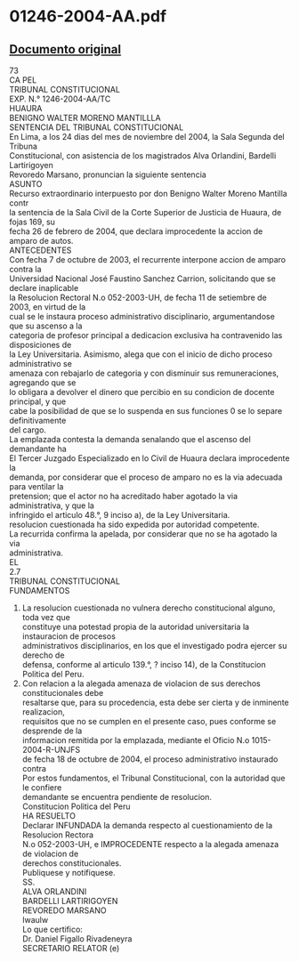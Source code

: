
01246-2004-AA.pdf
=================
  
[Documento original](https://tc.gob.pe/jurisprudencia/2005/01246-2004-AA.pdf)  
---  
73  
CA PEL  
TRIBUNAL CONSTITUCIONAL  
EXP. N.° 1246-2004-AA/TC  
HUAURA  
BENIGNO WALTER MORENO MANTILLLA  
SENTENCIA DEL TRIBUNAL CONSTITUCIONAL  
En Lima, a los 24 dias del mes de noviembre del 2004, la Sala Segunda del Tribuna  
Constitucional, con asistencia de los magistrados Alva Orlandini, Bardelli Lartirigoyen  
Revoredo Marsano, pronuncian la siguiente sentencia  
ASUNTO  
Recurso extraordinario interpuesto por don Benigno Walter Moreno Mantilla contr  
la sentencia de la Sala Civil de la Corte Superior de Justicia de Huaura, de fojas 169, su  
fecha 26 de febrero de 2004, que declara improcedente la accion de amparo de autos.  
ANTECEDENTES  
Con fecha 7 de octubre de 2003, el recurrente interpone accion de amparo contra la  
Universidad Nacional José Faustino Sanchez Carrion, solicitando que se declare inaplicable  
la Resolucion Rectoral N.o 052-2003-UH, de fecha 11 de setiembre de 2003, en virtud de la  
cual se le instaura proceso administrativo disciplinario, argumentandose que su ascenso a la  
categoria de profesor principal a dedicacion exclusiva ha contravenido las disposiciones de  
la Ley Universitaria. Asimismo, alega que con el inicio de dicho proceso administrativo se  
amenaza con rebajarlo de categoria y con disminuir sus remuneraciones, agregando que se  
lo obligara a devolver el dinero que percibio en su condicion de docente principal, y que  
cabe la posibilidad de que se lo suspenda en sus funciones 0 se lo separe definitivamente  
del cargo.  
La emplazada contesta la demanda senalando que el ascenso del demandante ha  
El Tercer Juzgado Especializado en lo Civil de Huaura declara improcedente la  
demanda, por considerar que el proceso de amparo no es la via adecuada para ventilar la  
pretension; que el actor no ha acreditado haber agotado la via administrativa, y que la  
infringido el articulo 48.°, 9 inciso a), de la Ley Universitaria.  
resolucion cuestionada ha sido expedida por autoridad competente.  
La recurrida confirma la apelada, por considerar que no se ha agotado la via  
administrativa.  
EL  
2.7  
TRIBUNAL CONSTITUCIONAL  
FUNDAMENTOS  
1. La resolucion cuestionada no vulnera derecho constitucional alguno, toda vez que  
constituye una potestad propia de la autoridad universitaria la instauracion de procesos  
administrativos disciplinarios, en los que el investigado podra ejercer su derecho de  
defensa, conforme al articulo 139.°, ? inciso 14), de la Constitucion Politica del Peru.  
2. Con relacion a la alegada amenaza de violacion de sus derechos constitucionales debe  
resaltarse que, para su procedencia, esta debe ser cierta y de inminente realizacion,  
requisitos que no se cumplen en el presente caso, pues conforme se desprende de la  
informacion remitida por la emplazada, mediante el Oficio N.o 1015-2004-R-UNJFS  
de fecha 18 de octubre de 2004, el proceso administrativo instaurado contra  
Por estos fundamentos, el Tribunal Constitucional, con la autoridad que le confiere  
demandante se encuentra pendiente de resolucion.  
Constitucion Politica del Peru  
HA RESUELTO  
Declarar INFUNDADA la demanda respecto al cuestionamiento de la Resolucion Rectora  
N.o 052-2003-UH, e IMPROCEDENTE respecto a la alegada amenaza de violacion de  
derechos constitucionales.  
Publiquese y notifiquese.  
SS.  
ALVA ORLANDINI  
BARDELLI LARTIRIGOYEN  
REVOREDO MARSANO  
lwaulw  
Lo que certifico:  
Dr. Daniel Figallo Rivadeneyra  
SECRETARIO RELATOR (e)